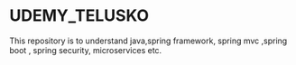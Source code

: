 # UDEMY_TELUSKO
This repository is to understand  java,spring framework, spring mvc ,spring boot , spring security, microservices etc.
